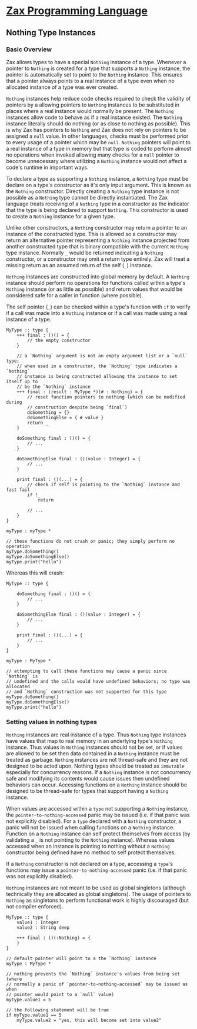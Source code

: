 
# [Zax Programming Language](index.md)

## Nothing Type Instances

### Basic Overview

Zax allows types to have a special `Nothing` instance of a type. Whenever a pointer to `Nothing` is created for a type that supports a `Nothing` instance, the pointer is automatically set to point to the `Nothing` instance. This ensures that a pointer always points to a real instance of a type even when no allocated instance of a type was ever created.

`Nothing` instances help reduce code checks required to check the validity of pointers by a allowing pointers to `Nothing` instances to be substituted in places where a real instance would normally be present. The `Nothing` instances allow code to behave as if a real instance existed. The `Nothing` instance literally should do nothing (or as close to nothing as possible). This is why Zax has pointers to `Nothing` and Zax does not rely on pointers to be assigned a `null` value. In other languages, checks must be performed prior to every usage of a pointer which may be `null`. `Nothing` pointers will point to a real instance of a type in memory but that type is coded to perform almost no operations when invoked allowing many checks for a `null` pointer to become unnecessary where utilizing a `Nothing` instance would not affect a code's runtime in important ways.

To declare a type as supporting a `Nothing` instance, a `Nothing` type must be declare on a type's constructor as it's only input argument. This is known as the `Nothing` constructor. Directly creating a `Nothing` type instance is not possible as a `Nothing` type cannot be directly instantiated. The Zax language treats receiving of a `Nothing` type in a constructor as the indicator that the type is being declared to support `Nothing`. This constructor is used to create a `Nothing` instance for a given type.

Unlike other constructors, a `Nothing` constructor may return a pointer to an instance of the constructed type. This is allowed so a constructor may return an alternative pointer representing a `Nothing` instance projected from another constructed type that is binary compatible with the current `Nothing` type instance. Normally `_` would be returned indicating a `Nothing` constructor, or a constructor may omit a return type entirely. Zax will treat a missing return as an assumed return of the self (`_`) instance.

`Nothing` instances are constructed into global memory by default. A `Nothing` instance should perform no operations for functions called within a type's `Nothing` instance (or as little as possible) and return values that would be considered safe for a caller in function (where possible).

The self pointer (`_`) can be checked within a type's function with `if` to verify if a call was made into a `Nothing` instance or if a call was made using a real instance of a type.

````zax
MyType :: type {
    +++ final : ()() = {
        // the empty constructor
    }

    // a `Nothing` argument is not an empty argument list or a `null` type;
    // when used in a constructor, the `Nothing` type indicates a `Nothing`
    // instance is being constructed allowing the instance to set itself up to
    // be the `Nothing` instance
    +++ final : (result : MyType *)(# : Nothing) = {
        // reset function pointers to nothing (which can be modified during
        // construction despite being `final`)
        doSomething = {}
        doSomethingElse = { # value }
        return _
    }

    doSomething final : ()() = {
        // ...
    }

    doSomethingElse final : ()(value : Integer) = {
        // ...
    }

    print final : ()(...) = {
        // check if self is pointing to the `Nothing` instance and fast fail
        if !_
            return

        // ...        
    }
}

myType : myType *

// these functions do not crash or panic; they simply perform no operation
myType.doSomething()
myType.doSomethingElse()
myType.print("hello")
````

Whereas this will crash:

````zax
MyType :: type {

    doSomething final : ()() = {
        // ...
    }

    doSomethingElse final : ()(value : Integer) = {
        // ...
    }

    print final : ()(...) = {
        // ...        
    }
}

myType : MyType *

// attempting to call these functions may cause a panic since `Nothing` is
// undefined and the calls would have undefined behaviors; no type was allocated
// and `Nothing` construction was not supported for this type
myType.doSomething()
myType.doSomethingElse()
myType.print("hello")
````


### Setting values in nothing types

`Nothing` instances are real instance of a type. Thus `Nothing` type instances have values that map to real memory in an underlying type's `Nothing` instance. Thus values in `Nothing` instances should not be set, or if values are allowed to be set then data contained in a `Nothing` instance must be treated as garbage. `Nothing` instances are not thread-safe and they are not designed to be acted upon. Nothing types should be treated as `immutable` especially for concurrency reasons. If a `Nothing` instance is not concurrency safe and modifying its contents would cause issues then undefined behaviors can occur. Accessing functions on a `Nothing` instance should be designed to be thread-safe for types that support having a `Nothing` instance.

When values are accessed within a `type` not supporting a `Nothing` instance, the `pointer-to-nothing-accessed` panic may be issued (i.e. if that panic was not explicitly disabled). For a `type` declared with a `Nothing` constructor, a panic will not be issued when calling functions on a `Nothing` instance. Function on a `Nothing` instance can self protect themselves from access (by validating a `_` is not pointing to the `Nothing` instance). Whereas values accessed when an instance is pointing to nothing without a `Nothing` constructor being defined have no method to self protect themselves.

If a `Nothing` constructor is not declared on a type, accessing a `type`'s functions may issue a `pointer-to-nothing-accessed` panic (i.e. if that panic was not explicitly disabled).

`Nothing` instances are not meant to be used as global singletons (although technically they are allocated as global singletons). The usage of pointers to `Nothing` as singletons to perform functional work is highly discouraged (but not compiler enforced).

````zax
MyType :: type {
    value1 : Integer
    value2 : String deep

    +++ final : ()(:Nothing) = {
    }
}

// default pointer will point to a the `Nothing` instance
myType : MyType *

// nothing prevents the `Nothing` instance's values from being set (where
// normally a panic of `pointer-to-nothing-accessed` may be issued as when
// pointer would point to a `null` value)
myType.value1 = 5

// the following statement will be true
if myType.value1 == 5
    myType.value2 = "yes, this will become set into value2"
````
